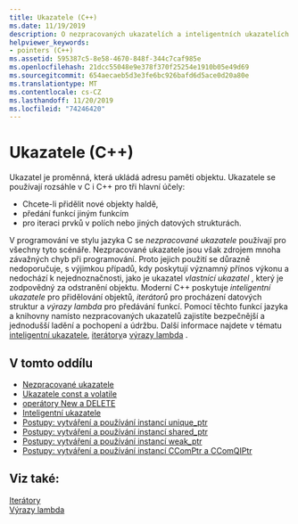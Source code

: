 ```yaml
---
title: Ukazatele (C++)
ms.date: 11/19/2019
description: O nezpracovaných ukazatelích a inteligentních ukazatelích v Microsoftu C++.
helpviewer_keywords:
- pointers (C++)
ms.assetid: 595387c5-8e58-4670-848f-344c7caf985e
ms.openlocfilehash: 21dcc55048e9e378f370f25254e1910b05e49d69
ms.sourcegitcommit: 654aecaeb5d3e3fe6bc926bafd6d5ace0d20a80e
ms.translationtype: MT
ms.contentlocale: cs-CZ
ms.lasthandoff: 11/20/2019
ms.locfileid: "74246420"
---
```

# <a name="pointers-c"></a>Ukazatele (C++)

Ukazatel je proměnná, která ukládá adresu paměti objektu. Ukazatele se používají rozsáhle v C i C++ pro tři hlavní účely:

- Chcete-li přidělit nové objekty haldě,
- předání funkcí jiným funkcím
- pro iteraci prvků v polích nebo jiných datových strukturách.

V programování ve stylu jazyka C se *nezpracované ukazatele* používají pro všechny tyto scénáře. Nezpracované ukazatele jsou však zdrojem mnoha závažných chyb při programování. Proto jejich použití se důrazně nedoporučuje, s výjimkou případů, kdy poskytují významný přínos výkonu a nedochází k nejednoznačnosti, jako je ukazatel *vlastnící ukazatel* , který je zodpovědný za odstranění objektu. Moderní C++ poskytuje *inteligentní ukazatele* pro přidělování objektů, *iterátorů* pro procházení datových struktur a *výrazy lambda* pro předávání funkcí. Pomocí těchto funkcí jazyka a knihovny namísto nezpracovaných ukazatelů zajistíte bezpečnější a jednodušší ladění a pochopení a údržbu. Další informace najdete v tématu [inteligentní ukazatele](smart-pointers-modern-cpp.md), [iterátory](../standard-library/iterators.md)a [výrazy lambda](lambda-expressions-in-cpp.md) .

## <a name="in-this-section"></a>V tomto oddílu

- [Nezpracované ukazatele](raw-pointers.md)
- [Ukazatele const a volatile](const-and-volatile-pointers.md)
- [operátory New a DELETE](new-and-delete-operators.md)
- [Inteligentní ukazatele](smart-pointers-modern-cpp.md)
- [Postupy: vytváření a používání instancí unique_ptr](how-to-create-and-use-unique-ptr-instances.md)
- [Postupy: vytváření a používání instancí shared_ptr](how-to-create-and-use-shared-ptr-instances.md)
- [Postupy: vytváření a používání instancí weak_ptr](how-to-create-and-use-weak-ptr-instances.md)
- [Postupy: vytváření a používání instancí CComPtr a CComQIPtr](how-to-create-and-use-ccomptr-and-ccomqiptr-instances.md)

## <a name="see-also"></a>Viz také:

[Iterátory](../standard-library/iterators.md)</br>
[Výrazy lambda](lambda-expressions-in-cpp.md)
